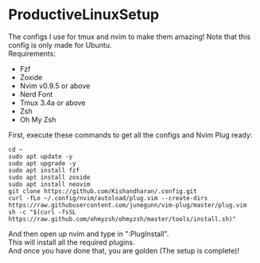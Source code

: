 # ProductiveLinuxSetup
The configs I use for tmux and nvim to make them amazing! Note that this config is only made for Ubuntu.  
Requirements:    
- Fzf
- Zoxide
- Nvim v0.9.5 or above
- Nerd Font
- Tmux 3.4a or above
- Zsh
- Oh My Zsh
  
First, execute these commands to get all the configs and Nvim Plug ready:
```
cd ~
sudo apt update -y
sudo apt upgrade -y
sudo apt install fzf
sudo apt install zoxide
sudo apt install neovim
git clone https://github.com/Kishandharan/.config.git
curl -fLo ~/.config/nvim/autoload/plug.vim --create-dirs https://raw.githubusercontent.com/junegunn/vim-plug/master/plug.vim
sh -c "$(curl -fsSL https://raw.github.com/ohmyzsh/ohmyzsh/master/tools/install.sh)"

```
And then open up nvim and type in ":PlugInstall".    
This will install all the required plugins.    
And once you have done that, you are golden (The setup is complete)!
